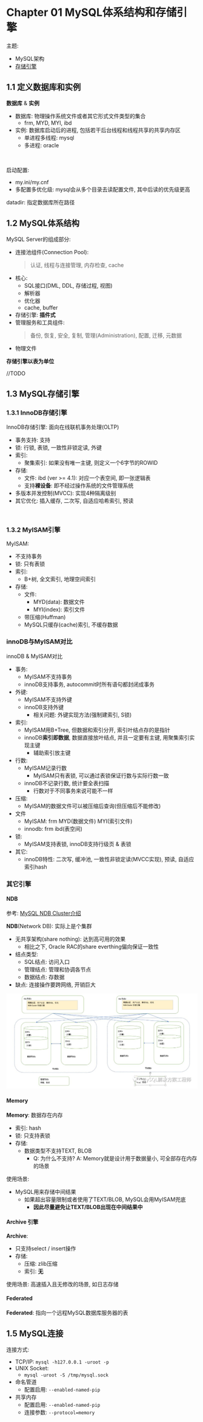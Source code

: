 # Chapter 01 MySQL体系结构和存储引擎

主题:
- MySQL架构
- [存储引擎](https://dev.mysql.com/doc/refman/8.0/en/storage-engines.html)

## 1.1 定义数据库和实例

**数据库** & **实例**
- 数据库: 物理操作系统文件或者其它形式文件类型的集合
    - frm, MYD, MYI, ibd
- 实例: 数据库启动后的进程, 包括若干后台线程和线程共享的共享内存区
  - 单进程多线程: mysql
  - 多进程: oracle
<br/>


启动配置:
- my.ini/my.cnf
- 多配置多优化级: mysql会从多个目录去读配置文件, 其中后读的优先级更高

datadir: 指定数据库所在路径


## 1.2 MySQL体系结构

MySQL Server的组成部分: 
- 连接池组件(Connection Pool): 
  > 认证, 线程与连接管理, 内存检查, cache
- 核心:
  - SQL接口(DML, DDL, 存储过程, 视图)
  - 解析器
  - 优化器
  - cache, buffer
- 存储引擎: **插件式**
- 管理服务和工具组件: 
  > 备份, 恢复, 安全, 复制, 管理(Administration), 配置, 迁移, 元数据
- 物理文件

**存储引擎以表为单位**

//TODO

## 1.3 MySQL存储引擎

### 1.3.1 InnoDB存储引擎

InnoDB存储引擎: 面向在线联机事务处理(OLTP)
- 事务支持: 支持
- 锁: 行锁, 表锁, 一致性非锁定读, 外键
- 索引: 
  - 聚集索引: 如果没有唯一主键, 则定义一个6字节的ROWID
- 存储:
  - 文件: ibd (ver >= 4.1): 对应一个表空间, 即一张逻辑表
  - 支持**裸设备**: 即不经过操作系统的文件管理系统
- 多版本并发控制(MVCC): 实现4种隔离级别
- 其它优化: 插入缓存, 二次写, 自适应哈希索引, 预读
<br/>

### 1.3.2 MyISAM引擎

MyISAM:
- 不支持事务
- 锁: 只有表锁
- 索引:
  - B+树, 全文索引, 地理空间索引
- 存储: 
  - 文件: 
    - MYD(data): 数据文件
    - MYI(index): 索引文件
  - 带压缩(Huffman)
  - MySQL只缓存(cache)索引, 不缓存数据 


### innoDB与MyISAM对比


innoDB & MyISAM对比
- 事务:
    - MyISAM不支持事务
    - innoDB支持事务, autocommit时所有语句都封闭成事务
- 外键:
    - MyISAM不支持外键
    - innoDB支持外键
        - 相关问题: 外键实现方法(强制建索引, S锁)
- 索引:
    - MyISAM用B+Tree, 但数据和索引分开, 索引叶结点存的是指针
    - innoDB**索引即数据**, 数据直接放叶结点, 并且一定要有主键, 用聚集索引实现主键
        - 辅助索引放主键
- 行数: 
    - MyISAM记录行数
        - MyISAM只有表锁, 可以通过表锁保证行数与实际行数一致
    - innoDB不记录行数, 统计要全表扫描
        - 行数对于不同事务来说可能不一样
- 压缩:
    - MyISAM的数据文件可以被压缩后查询(但压缩后不能修改)
- 文件
    - MyISAM: frm MYD(数据文件) MYI(索引文件)
    - innodb: frm ibd(表空间)
- 锁:
    - MyISAM支持表锁, innoDB支持行级页 & 表锁
- 其它:
    - innoDB特性: 二次写, 缓冲池, 一致性非锁定读(MVCC实现), 预读, 自适应索引hash

### 其它引擎

#### NDB

参考: [MySQL NDB Cluster介绍](https://www.modb.pro/db/15243)

**NDB**(Network DB): 实际上是个集群
- 无共享架构(share nothing): 达到高可用的效果
  - 相比之下, Oracle RAC的share everthing偏向保证一致性
- 结点类型:
  - SQL结点: 访问入口
  - 管理结点: 管理和协调各节点
  - 数据结点: 存数据
- 缺点: 连接操作要跨网络, 开销巨大

![ndb-architecture](./resources/ndb-architecture.png)

#### Memory

**Memory**: 数据存在内存
- 索引: hash
- 锁: 只支持表锁
- 存储: 
  - 数据类型不支持TEXT, BLOB
    - Q: 为什么不支持? A: Memory就是设计用于数据量小, 可全部存在内存的场景

使用场景:
- MySQL用来存储中间结果
  - 如果超出容量限制或者使用了TEXT/BLOB, MySQL会用MyISAM兜底
    - **因此尽量避免让TEXT/BLOB出现在中间结果中**

#### Archive 引擎

**Archive**: 
- 只支持select / insert操作
- 存储:
  - 压缩: zlib压缩
  - 索引: **无**

使用场景: 高速插入且无修改的场景, 如日志存储

#### Federated

**Federated**: 指向一个远程MySQL数据库服务器的表



## 1.5 MySQL连接

连接方式:
- TCP/IP: ``mysql -h127.0.0.1 -uroot -p``
- UNIX Socket: 
  - ``mysql -uroot -S /tmp/mysql.sock``
- 命名管道
  - 配置启用: ``--enabled-named-pip``
- 共享内存
  - 配置启用: ``--enabled-named-pip``
  - 连接参数: ``--protocol=memory``

